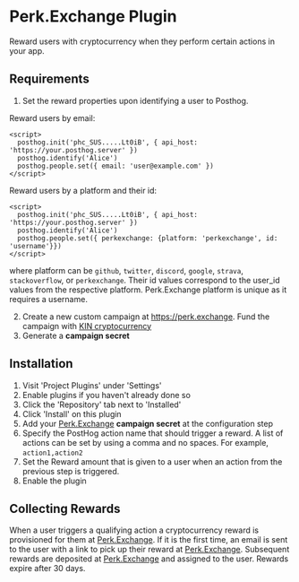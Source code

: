 # Perk.Exchange Plugin

Reward users with cryptocurrency when they perform certain actions in your app.

## Requirements

1. Set the reward properties upon identifying a user to Posthog.

Reward users by email:

```
<script>
  posthog.init('phc_SUS.....Lt0iB', { api_host: 'https://your.posthog.server' })
  posthog.identify('Alice')
  posthog.people.set({ email: 'user@example.com' })
</script>
```

Reward users by a platform and their id:

```
<script>
  posthog.init('phc_SUS.....Lt0iB', { api_host: 'https://your.posthog.server' })
  posthog.identify('Alice')
  posthog.people.set({ perkexchange: {platform: 'perkexchange', id: 'username'}})
</script>
```
where platform can be `github`, `twitter`, `discord`, `google`, `strava`, `stackoverflow`, or `perkexchange`. Their id values correspond to the user_id values from the respective platform. Perk.Exchange platform is unique as it requires a username.

2. Create a new custom campaign at <https://perk.exchange>. Fund the campaign with [KIN cryptocurrency](https://kin.org)
3. Generate a **campaign secret**

## Installation

1. Visit 'Project Plugins' under 'Settings'
1. Enable plugins if you haven't already done so
1. Click the 'Repository' tab next to 'Installed'
1. Click 'Install' on this plugin
1. Add your [Perk.Exchange](https://perk.exchange/Campaigns) **campaign secret** at the configuration step
1. Specify the PostHog action name that should trigger a reward. A list of actions can be set by using a comma and no spaces. For example, `action1,action2`
1. Set the Reward amount that is given to a user when an action from the previous step is triggered.
1. Enable the plugin

## Collecting Rewards

When a user triggers a qualifying action a cryptocurrency reward is provisioned for them at [Perk.Exchange](https://perk.exchange). If it is the first time, an email is sent to the user with a link to pick up their reward at [Perk.Exchange](https://perk.exchange). Subsequent rewards are deposited at [Perk.Exchange](https://perk.exchange) and assigned to the user. Rewards expire after 30 days.
